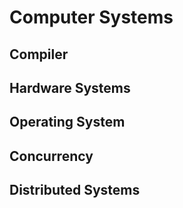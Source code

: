 # Computer Systems

## Compiler

## Hardware Systems

## Operating System

## Concurrency

## Distributed Systems
